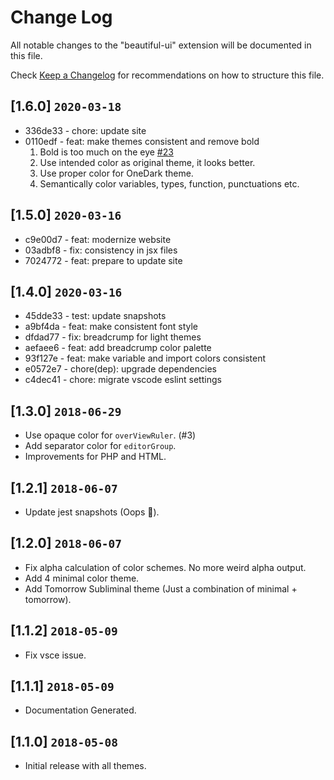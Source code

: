 # Change Log

All notable changes to the "beautiful-ui" extension will be documented in this file.

Check [Keep a Changelog](http://keepachangelog.com/) for recommendations on how to structure this file.

## [1.6.0] `2020-03-18`

- 336de33 - chore: update site
- 0110edf - feat: make themes consistent and remove bold
  1. Bold is too much on the eye [#23](https://github.com/swashata/vscode-beautiful-ui/issues/23)
  2. Use intended color as original theme, it looks better.
  3. Use proper color for OneDark theme.
  4. Semantically color variables, types, function, punctuations etc.

## [1.5.0] `2020-03-16`

- c9e00d7 - feat: modernize website
- 03adbf8 - fix: consistency in jsx files
- 7024772 - feat: prepare to update site

## [1.4.0] `2020-03-16`

- 45dde33 - test: update snapshots
- a9bf4da - feat: make consistent font style
- dfdad77 - fix: breadcrump for light themes
- aefaee6 - feat: add breadcrump color palette
- 93f127e - feat: make variable and import colors consistent
- e0572e7 - chore(dep): upgrade dependencies
- c4dec41 - chore: migrate vscode eslint settings

## [1.3.0] `2018-06-29`

- Use opaque color for `overViewRuler`. (#3)
- Add separator color for `editorGroup`.
- Improvements for PHP and HTML.

## [1.2.1] `2018-06-07`

- Update jest snapshots (Oops 🤦‍).

## [1.2.0] `2018-06-07`

- Fix alpha calculation of color schemes. No more weird alpha output.
- Add 4 minimal color theme.
- Add Tomorrow Subliminal theme (Just a combination of minimal + tomorrow).

## [1.1.2] `2018-05-09`

- Fix vsce issue.

## [1.1.1] `2018-05-09`

- Documentation Generated.

## [1.1.0] `2018-05-08`

- Initial release with all themes.
